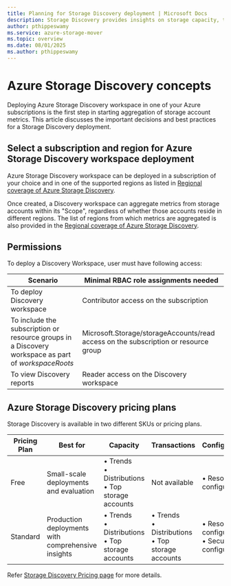 ```yaml
---
title: Planning for Storage Discovery deployment | Microsoft Docs
description: Storage Discovery provides insights on storage capacity, transactions, and configurations - providing visibility into your storage estate at entire organization level and aiding business decisions.
author: pthippeswamy
ms.service: azure-storage-mover
ms.topic: overview
ms.date: 08/01/2025
ms.author: pthippeswamy
---
```


# Azure Storage Discovery concepts

Deploying Azure Storage Discovery workspace in one of your Azure subscriptions is the first step in starting aggregation of storage account metrics. This article discusses the important decisions and best practices for a Storage Discovery deployment.

## Select a subscription and region for Azure Storage Discovery workspace deployment

Azure Storage Discovery workspace can be deployed in a subscription of your choice and in one of the supported regions as listed in [Regional coverage of Azure Storage Discovery](regionalCoverage.md).

Once created, a Discovery workspace can aggregate metrics from storage accounts within its "Scope", regardless of whether those accounts reside in different regions. The list of regions from which metrics are aggregated is also provided in the [Regional coverage of Azure Storage Discovery](regionalCoverage.md).

## Permissions

To deploy a Discovery Workspace, user must have following access:

| Scenario | Minimal RBAC role assignments needed |
|---|---| 
| To deploy Discovery workspace | Contributor access on the subscription | 
| To include the subscription or resource groups in a Discovery workspace as part of *workspaceRoots* | Microsoft.Storage/storageAccounts/read access on the subscription or resource group | 
| To view Discovery reports | Reader access on the Discovery workspace |

## Azure Storage Discovery pricing plans

Storage Discovery is available in two different SKUs or pricing plans.

| Pricing Plan | Best for | Capacity | Transactions | Configuration | History |
|---|---|---|---|---|---|
| Free | Small-scale deployments and evaluation | • Trends<br>• Distributions<br>• Top storage accounts | Not available | • Resource configuration | • Backfill: 15 days<br>• Retention: 15 days |
| Standard | Production deployments with comprehensive insights | • Trends<br>• Distributions<br>• Top storage accounts | • Trends<br>• Distributions<br>• Top storage accounts | • Resource configuration<br>• Security configuration | • Backfill: 15 days<br>• Retention: 18 months |

Refer [Storage Discovery Pricing page](pricing.md) for more details.